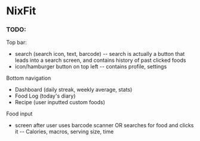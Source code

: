 # NixFit

### TODO:
Top bar:
- search (search icon, text, barcode)
-- search is actually a button that leads into a search screen, and contains history of past clicked foods
- icon/hamburger button on top left
-- contains profile, settings

Bottom navigation
- Dashboard (daily streak, weekly average, stats)
- Food Log (today's diary)
- Recipe (user inputted custom foods)

Food input
- screen after user uses barcode scanner OR searches for food and clicks it
-- Calories, macros, serving size, time
